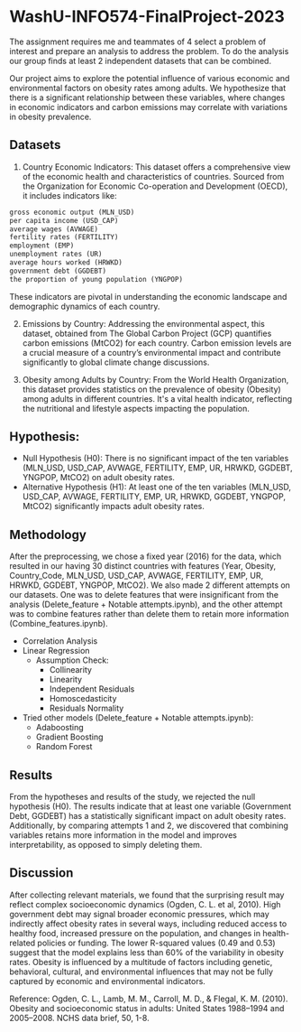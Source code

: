 # WashU-INFO574-FinalProject-2023

The assignment requires me and teammates of 4 select a problem of interest and prepare an analysis to address the problem. To do the
analysis our group finds at least 2 independent datasets that can be combined.

Our project aims to explore the potential influence of various economic and environmental factors on obesity rates among adults. We hypothesize that there is a significant relationship between these variables, where changes in economic indicators and carbon emissions may correlate with variations in obesity prevalence.

## Datasets

1. Country Economic Indicators: This dataset offers a comprehensive view of the economic health and characteristics of countries. Sourced from the Organization for Economic Co-operation and Development (OECD), it includes indicators like:
```python
gross economic output (MLN_USD)
per capita income (USD_CAP)
average wages (AVWAGE)
fertility rates (FERTILITY)
employment (EMP)
unemployment rates (UR)
average hours worked (HRWKD)
government debt (GGDEBT)
the proportion of young population (YNGPOP)
```

These indicators are pivotal in understanding the economic landscape and demographic dynamics of each country.

2. Emissions by Country: Addressing the environmental aspect, this dataset, obtained from The Global Carbon Project (GCP) quantifies carbon emissions (MtCO2) for each country. Carbon emission levels are a crucial measure of a country’s environmental impact and contribute significantly to global climate change discussions.

3. Obesity among Adults by Country: From the World Health Organization, this dataset provides statistics on the prevalence of obesity (Obesity) among adults in different countries. It's a vital health indicator, reflecting the nutritional and lifestyle aspects impacting the population.

## Hypothesis:

- Null Hypothesis (H0): There is no significant impact of the ten variables (MLN_USD, USD_CAP, AVWAGE, FERTILITY, EMP, UR, HRWKD, GGDEBT, YNGPOP, MtCO2) on adult obesity rates.
- Alternative Hypothesis (H1): At least one of the ten variables (MLN_USD, USD_CAP, AVWAGE, FERTILITY, EMP, UR, HRWKD, GGDEBT, YNGPOP, MtCO2) significantly impacts adult obesity rates.

## Methodology
After the preprocessing, we chose a fixed year (2016) for the data, which resulted in our having 30 distinct countries with features (Year, Obesity, Country_Code, MLN_USD, USD_CAP, AVWAGE, FERTILITY, EMP, UR, HRWKD, GGDEBT, YNGPOP, MtCO2). We also made 2 different attempts on our datasets. One was to delete features that were insignificant from the analysis (Delete_feature + Notable attempts.ipynb), and the other attempt was to combine features rather than delete them to retain more information (Combine_features.ipynb).

- Correlation Analysis
- Linear Regression
  - Assumption Check:
    - Collinearity
    - Linearity
    - Independent Residuals
    - Homoscedasticity
    - Residuals Normality
- Tried other models (Delete_feature + Notable attempts.ipynb):
  -   Adaboosting
  -   Gradient Boosting
  -   Random Forest

## Results
From the hypotheses and results of the study, we rejected the null hypothesis (H0). The results indicate that at least one variable (Government Debt, GGDEBT) has a statistically significant impact on adult obesity rates. Additionally, by comparing attempts 1 and 2, we discovered that combining variables retains more information in the model and improves interpretability, as opposed to simply deleting them.

## Discussion

After collecting relevant materials, we found that the surprising result may reflect complex socioeconomic dynamics (Ogden, C. L. et al, 2010). High government debt may signal broader economic pressures, which may indirectly affect obesity rates in several ways, including reduced access to healthy food, increased pressure on the population, and changes in health-related policies or funding. The lower R-squared values (0.49 and 0.53) suggest that the model explains less than 60% of the variability in obesity rates. Obesity is influenced by a multitude of factors including genetic, behavioral, cultural, and environmental influences that may not be fully captured by economic and environmental indicators.

Reference:
Ogden, C. L., Lamb, M. M., Carroll, M. D., & Flegal, K. M. (2010). Obesity and socioeconomic status in adults: United States 1988–1994 and 2005–2008. NCHS data brief, 50, 1-8.



